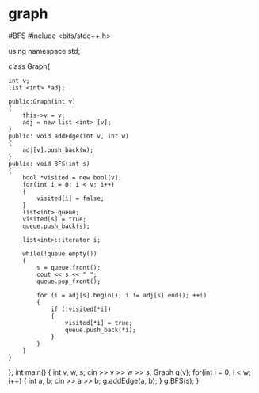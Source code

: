 # graph


#BFS
#include <bits/stdc++.h>

using namespace std;

class Graph{

    int v;
    list <int> *adj;

    public:Graph(int v)
    {
        this->v = v;
        adj = new list <int> [v];
    }
    public: void addEdge(int v, int w)
    {
        adj[v].push_back(w);
    }
    public: void BFS(int s)
    {
        bool *visited = new bool[v];
        for(int i = 0; i < v; i++)
        {
            visited[i] = false;
        }
        list<int> queue;
        visited[s] = true;
        queue.push_back(s);

        list<int>::iterator i;

        while(!queue.empty())
        {
            s = queue.front();
            cout << s << " ";
            queue.pop_front();

            for (i = adj[s].begin(); i != adj[s].end(); ++i)
            {
                if (!visited[*i])
                {
                    visited[*i] = true;
                    queue.push_back(*i);
                }
            }
        }
    }
};
int main()
{
    int v, w, s;
    cin >> v >> w >> s;
    Graph g(v);
    for(int i = 0; i < w; i++)
    {
        int a, b;
        cin >> a >> b;
        g.addEdge(a, b);
    }
    g.BFS(s);
}
